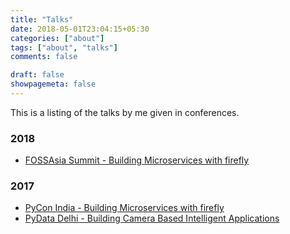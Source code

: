 ```yaml
---
title: "Talks"
date: 2018-05-01T23:04:15+05:30
categories: ["about"]
tags: ["about", "talks"]
comments: false

draft: false
showpagemeta: false
---
```



This is a listing of the talks by me given in conferences.

<h3>2018</h3>
<ul>
    <li><a href="/talk/fas2018/" target=_blank>FOSSAsia Summit - Building Microservices with firefly</a></li>
</ul>

<h3>2017</h3>
<ul>
    <li><a href="/talk/pyconin2017/" target=_blank>PyCon India - Building Microservices with firefly</a></li>
    <li><a href="/talk/pydatadel2017/" target=_blank>PyData Delhi - Building Camera Based Intelligent Applications</a></li>
</ul>
